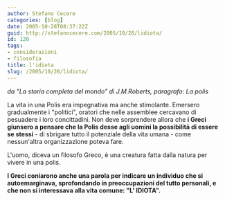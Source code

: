 ```yaml
---
author: Stefano Cecere
categories: [blog]
date: 2005-10-28T08:37:22Z
guid: http://stefanocecere.com/2005/10/28/lidiota/
id: 120
tags:
- considerazioni
- filosofia
title: l'idiota
slug: /2005/10/28/lidiota/
---
```


_da "La storia completa del mondo" di J.M.Roberts, paragrafo: La polis_

La vita in una Polis era impegnativa ma anche stimolante. Emersero gradualmente i "politici", oratori che nelle assemblee cercavano di pesuadere i loro concittadini. Non deve sorprendere allora che **i Greci giunsero a pensare che la Polis desse agli uomini la possibilità di essere se stessi** - di sbrigare tutto il potenziale della vita umana - come nessun'altra organizzazione poteva fare.

L'uomo, diceva un filosofo Greco, è una creatura fatta dalla natura per vivere in una polis.

**I Greci coniarono anche una parola per indicare un individuo che si autoemarginava, sprofondando in preoccupazioni del tutto personali, e che non si interessava alla vita comune: "L' IDIOTA".**